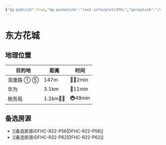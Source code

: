```yaml
---
{"dg-publish":true,"dg-permalink":"rent-info/plot/dfhc","permalink":"/rent-info/plot/dfhc/"}
---
```



# 东方花城

## 地理位置

| 目的地     | 距离       | 时间      |
| ---------- | ---------- | --------- |
| 滨康路 ① ⑤ | 147m       | 🚶‍♂️2min |
| 华为       | 3.1km      | 🛵11min   |
| 税务局     | 1.2km🚶‍♂️ | 🚇49min   |

## 备选房源

- [[备选房源/DFHC-R22-P56\|DFHC-R22-P56]]
- [[备选房源/DFHC-R22-P62\|DFHC-R22-P62]]




